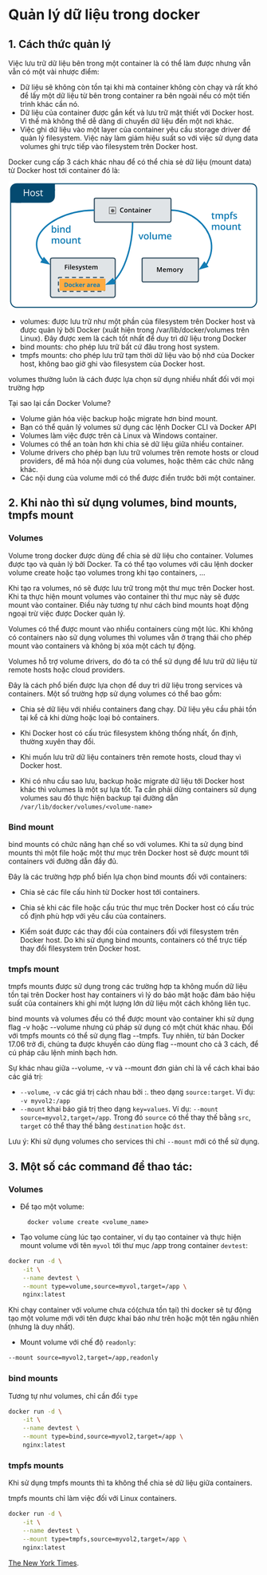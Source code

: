 # Quản lý dữ liệu trong docker

## 1. Cách thức quản lý

Việc lưu trữ dữ liệu bên trong một container là có thể làm được nhưng vẫn vẫn có một vài nhược điểm:

* Dữ liệu sẽ không còn tồn tại khi mà container không còn chạy và rất khó để lấy một dữ liệu từ bên trong container ra bên ngoài nếu có một tiến trình khác cần nó.
* Dữ liệu của container được gắn kết và lưu trữ mật thiết với Docker host. Vì thế mà không thể dễ dàng di chuyển dữ liệu đến một nơi khác.
* Việc ghi dữ liệu vào một layer của container yêu cầu storage driver để quản lý filesystem. Việc này làm giảm hiệu suất so với việc sử dụng data volumes ghi trực tiếp vào filesystem trên Docker host.

Docker cung cấp 3 cách khác nhau để có thể chia sẻ dữ liệu (mount data) từ Docker host tới container đó là:

![volume docker](/img/14.png "Volume Docker")

* volumes: được lưu trữ như một phần của filesystem trên Docker host và được quản lý bởi Docker (xuất hiện trong /var/lib/docker/volumes trên Linux). Đây được xem là cách tốt nhất để duy trì dữ liệu trong Docker
* bind mounts: cho phép lưu trữ bất cứ đâu trong host system.
* tmpfs mounts: cho phép lưu trữ tạm thời dữ liệu vào bộ nhớ của Docker host, không bao giờ ghi vào filesystem của Docker host. 

volumes thường luôn là cách được lựa chọn sử dụng nhiều nhất đối với mọi trường hợp

Tại sao lại cần Docker Volume?
	
* Volume giản hóa việc backup hoặc migrate hơn bind mount.
* Bạn có thể quản lý volumes sử dụng các lệnh Docker CLI và Docker API
* Volumes làm việc được trên cả Linux và Windows container.
* Volumes có thể an toàn hơn khi chia sẻ dữ liệu giữa nhiều container.
* Volume drivers cho phép bạn lưu trữ volumes trên remote hosts or cloud providers, để mã hóa nội dung của volumes, hoặc thêm các chức năng khác.
* Các nội dung của volume mới có thể được điền trước bởi một container.


## 2. Khi nào thì sử dụng volumes, bind mounts, tmpfs mount

### Volumes
Volume trong docker được dùng để chia sẻ dữ liệu cho container. Volumes được tạo và quản lý bởi Docker. Ta có thể tạo volumes với câu lệnh docker volume create hoặc tạo volumes trong khi tạo containers, ...

Khi tạo ra volumes, nó sẽ được lưu trữ trong một thư mục trên Docker host. Khi ta thực hiện mount volumes vào container thì thư mục này sẽ được mount vào container. Điều này tương tự như cách bind mounts hoạt động ngoại trừ việc được Docker quản lý.

Volumes có thể được mount vào nhiểu containers cùng một lúc. Khi không có containers nào sử dụng volumes thì volumes vẫn ở trạng thái cho phép mount vào containers và không bị xóa một cách tự động.

Volumes hỗ trợ volume drivers, do đó ta có thể sử dụng để lưu trữ dữ liệu từ remote hosts hoặc cloud providers.

Đây là cách phổ biến được lựa chọn để duy trì dữ liệu trong services và containers. Một số trường hợp sử dụng volumes có thể bao gồm:

* Chia sẻ dữ liệu với nhiều containers đang chạy. Dữ liệu yêu cầu phải tồn tại kể cả khi dừng hoặc loại bỏ containers.

* Khi Docker host có cấu trúc filesystem không thống nhất, ổn định, thường xuyên thay đổi.

* Khi muốn lưu trữ dữ liệu containers trên remote hosts, cloud thay vì Docker host.

* Khi có nhu cầu sao lưu, backup hoặc migrate dữ liệu tới Docker host khác thì volumes là một sự lựa tốt. Ta cần phải dừng containers sử dụng volumes sau đó thực hiện backup tại đường dẫn `/var/lib/docker/volumes/<volume-name>`

### Bind mount

bind mounts có chức năng hạn chế so với volumes. Khi ta sử dụng bind mounts thì một file hoặc một thư mục trên Docker host sẽ được mount tới containers với đường dẫn đầy đủ.

Đây là các trường hợp phổ biến lựa chọn bind mounts đối với containers:

* Chia sẻ các file cấu hình từ Docker host tới containers.

* Chia sẻ khi các file hoặc cấu trúc thư mục trên Docker host có cấu trúc cố định phù hợp với yêu cầu của containers.

* Kiểm soát được các thay đổi của containers đối với filesystem trên Docker host. Do khi sử dụng bind mounts, containers có thể trực tiếp thay đổi filesystem trên Docker host.

### tmpfs mount

tmpfs mounts được sử dụng trong các trường hợp ta không muốn dữ liệu tồn tại trên Docker host hay containers vì lý do bảo mật hoặc đảm bảo hiệu suất của containers khi ghi một lượng lớn dữ liệu một cách không liên tục.

bind mounts và volumes đều có thể được mount vào container khi sử dụng flag -v hoặc --volume nhưng cú pháp sử dụng có một chút khác nhau. Đối với tmpfs mounts có thể sử dụng flag --tmpfs. Tuy nhiên, từ bản Docker 17.06 trở đi, chúng ta được khuyến cáo dùng flag --mount cho cả 3 cách, để cú pháp câu lệnh minh bạch hơn.

Sự khác nhau giữa --volume, -v và --mount đơn giản chỉ là về cách khai báo các giá trị:

* `--volume`, `-v` các giá trị cách nhau bởi :. theo dạng `source:target`. Ví dụ: `-v myvol2:/app`
* `--mount` khai báo giá trị theo dạng `key=values`. Ví dụ: `--mount source=myvol2,target=/app`. Trong đó `source` có thể thay thế bằng `src`, `target` có thể thay thế bằng `destination` hoặc `dst`.

Lưu ý: Khi sử dụng volumes cho services thì chỉ `--mount` mới có thể sử dụng.


## 3. Một số các command để thao tác:

### Volumes

* Để tạo một volume:

		docker volume create <volume_name>

* Tạo volume cùng lúc tạo container, ví dụ tạo container và thực hiện mount volume với tên `myvol` tới thư mục /app trong container `devtest`:

```sh
docker run -d \
    -it \
    --name devtest \
    --mount type=volume,source=myvol,target=/app \
    nginx:latest
```
		
Khi chạy container với volume chưa có(chưa tồn tại) thì docker sẽ tự động tạo một volume mới với tên được khai báo như trên hoặc một tên ngâu nhiên (nhưng là duy nhất).		

* Mount volume với chế độ `readonly`:
```sh
--mount source=myvol2,target=/app,readonly
```													

### bind mounts

Tương tự như volumes, chỉ cần đổi `type`

```sh 
docker run -d \
	-it \
	--name devtest \
	--mount type=bind,source=myvol2,target=/app \
	nginx:latest
```

### tmpfs mounts

Khi sử dụng tmpfs mounts thì ta không thể chia sẻ dữ liệu giữa containers.

tmpfs mounts chỉ làm việc đối với Linux containers.

```sh
docker run -d \
    -it \
    --name devtest \
    --mount type=tmpfs,source=myvol2,target=/app \
    nginx:latest
```

[The New York Times][NY Times].

[ny times]: http://www.nytimes.com/